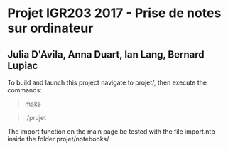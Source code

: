 # Projet IGR203 2017 - Prise de notes sur ordinateur
## Julia D'Avila, Anna Duart, Ian Lang, Bernard Lupiac

To build and launch this project navigate to projet/, then execute the commands:

>   make

>   ./projet

The import function on the main page be tested with the file import.ntb inside the 
folder projet/notebooks/
